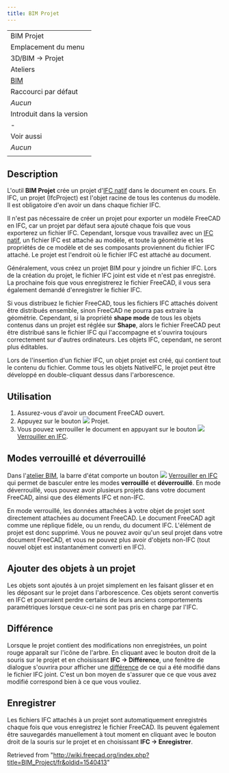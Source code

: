 ```yaml
---
title: BIM Projet
---
```

|  |
| --- |
| BIM Projet |
| Emplacement du menu |
| 3D/BIM → Projet |
| Ateliers |
| [BIM](/BIM_Workbench/fr "BIM Workbench/fr") |
| Raccourci par défaut |
| *Aucun* |
| Introduit dans la version |
| - |
| Voir aussi |
| *Aucun* |
|  |

## Description

L'outil **BIM Projet** crée un projet d'[IFC natif](/index.php?title=NativeIFC/fr&action=edit&redlink=1 "NativeIFC/fr (page does not exist)") dans le document en cours. En IFC, un projet (IfcProject) est l'objet racine de tous les contenus du modèle. Il est obligatoire d'en avoir un dans chaque fichier IFC.

Il n'est pas nécessaire de créer un projet pour exporter un modèle FreeCAD en IFC, car un projet par défaut sera ajouté chaque fois que vous exporterez un fichier IFC. Cependant, lorsque vous travaillez avec un [IFC natif](/index.php?title=NativeIFC/fr&action=edit&redlink=1 "NativeIFC/fr (page does not exist)"), un fichier IFC est attaché au modèle, et toute la géométrie et les propriétés de ce modèle et de ses composants proviennent du fichier IFC attaché. Le projet est l'endroit où le fichier IFC est attaché au document.

Généralement, vous créez un projet BIM pour y joindre un fichier IFC. Lors de la création du projet, le fichier IFC joint est vide et n'est pas enregistré. La prochaine fois que vous enregistrerez le fichier FreeCAD, il vous sera également demandé d'enregistrer le fichier IFC.

Si vous distribuez le fichier FreeCAD, tous les fichiers IFC attachés doivent être distribués ensemble, sinon FreeCAD ne pourra pas extraire la géométrie. Cependant, si la propriété **shape mode** de tous les objets contenus dans un projet est réglée sur **Shape**, alors le fichier FreeCAD peut être distribué sans le fichier IFC qui l'accompagne et s'ouvrira toujours correctement sur d'autres ordinateurs. Les objets IFC, cependant, ne seront plus éditables.

Lors de l'insertion d'un fichier IFC, un objet projet est créé, qui contient tout le contenu du fichier. Comme tous les objets NativeIFC, le projet peut être développé en double-cliquant dessus dans l'arborescence.

## Utilisation

1. Assurez-vous d'avoir un document FreeCAD ouvert.
2. Appuyez sur le bouton ![](/images/BIM_Project.svg) Projet.
3. Vous pouvez verrouiller le document en appuyant sur le bouton ![](/images/IFC.svg) [Verrouiller en IFC](/index.php?title=NativeIFC/fr&action=edit&redlink=1 "NativeIFC/fr (page does not exist)").

## Modes verrouillé et déverrouillé

Dans l'[atelier BIM](/BIM_Workbench/fr "BIM Workbench/fr"), la barre d'état comporte un bouton ![](/images/IFC.svg) [Verrouiller en IFC](/index.php?title=NativeIFC/fr&action=edit&redlink=1 "NativeIFC/fr (page does not exist)") qui permet de basculer entre les modes **verrouillé** et **déverrouillé**. En mode déverrouillé, vous pouvez avoir plusieurs projets dans votre document FreeCAD, ainsi que des éléments IFC et non-IFC.

En mode verrouillé, les données attachées à votre objet de projet sont directement attachées au document FreeCAD. Le document FreeCAD agit comme une réplique fidèle, ou un rendu, du document IFC. L'élément de projet est donc supprimé. Vous ne pouvez avoir qu'un seul projet dans votre document FreeCAD, et vous ne pouvez plus avoir d'objets non-IFC (tout nouvel objet est instantanément converti en IFC).

## Ajouter des objets à un projet

Les objets sont ajoutés à un projet simplement en les faisant glisser et en les déposant sur le projet dans l'arborescence. Ces objets seront convertis en IFC et pourraient perdre certains de leurs anciens comportements paramétriques lorsque ceux-ci ne sont pas pris en charge par l'IFC.

## Différence

Lorsque le projet contient des modifications non enregistrées, un point rouge apparaît sur l'icône de l'arbre. En cliquant avec le bouton droit de la souris sur le projet et en choisissant **IFC → Différence**, une fenêtre de dialogue s'ouvrira pour afficher une [différence](https://fr.wikipedia.org/wiki/Diff) de ce qui a été modifié dans le fichier IFC joint. C'est un bon moyen de s'assurer que ce que vous avez modifié correspond bien à ce que vous vouliez.

## Enregistrer

Les fichiers IFC attachés à un projet sont automatiquement enregistrés chaque fois que vous enregistrez le fichier FreeCAD. Ils peuvent également être sauvegardés manuellement à tout moment en cliquant avec le bouton droit de la souris sur le projet et en choisissant **IFC → Enregistrer**.

Retrieved from "<http://wiki.freecad.org/index.php?title=BIM_Project/fr&oldid=1540413>"